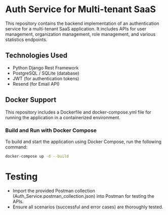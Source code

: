 # Auth Service for Multi-tenant SaaS


This repository contains the backend implementation of an authentication service for a multi-tenant SaaS application. It includes APIs for user management, organization management, role management, and various statistics endpoints.

## Technologies Used
* Python Django Rest Framework
* PostgreSQL / SQLite (database)
* JWT (for authentication tokens)
* Resend (for Email API)

## Docker Support
This repository includes a Dockerfile and docker-compose.yml file for running the application in a containerized environment.

### Build and Run with Docker Compose
To build and start the application using Docker Compose, run the following command:
```bash
docker-compose up -d --build
```
# Testing
* Import the provided Postman collection (Auth_Service.postman_collection.json) into Postman for testing the APIs.
* Ensure all scenarios (successful and error cases) are thoroughly tested.

